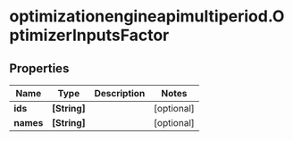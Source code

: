 # optimizationengineapimultiperiod.OptimizerInputsFactor

## Properties

Name | Type | Description | Notes
------------ | ------------- | ------------- | -------------
**ids** | **[String]** |  | [optional] 
**names** | **[String]** |  | [optional] 


